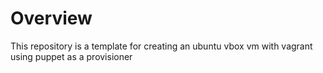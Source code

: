 Overview
============
This repository is a template for creating an ubuntu vbox vm with vagrant using puppet as a provisioner
